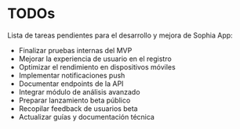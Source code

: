 # TODOs

Lista de tareas pendientes para el desarrollo y mejora de Sophia App:

- Finalizar pruebas internas del MVP
- Mejorar la experiencia de usuario en el registro
- Optimizar el rendimiento en dispositivos móviles
- Implementar notificaciones push
- Documentar endpoints de la API
- Integrar módulo de análisis avanzado
- Preparar lanzamiento beta público
- Recopilar feedback de usuarios beta
- Actualizar guías y documentación técnica
